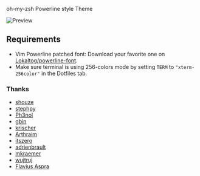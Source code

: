 oh-my-zsh Powerline style Theme

![Preview](https://raw.githubusercontent.com/jeremyFreeAgent/oh-my-zsh-powerline-theme/master/preview.png)

Requirements
------------

* Vim Powerline patched font: Download your favorite one on [Lokaltog/powerline-font](https://github.com/Lokaltog/powerline-fonts).
* Make sure terminal is using 256-colors mode by setting `TERM` to
    `"xterm-256color"` in the Dotfiles tab.

### Thanks

* [shouze](https://github.com/shouze)
* [stephpy](https://github.com/stephpy)
* [Ph3nol](https://github.com/Ph3nol)
* [gbin](https://github.com/gbin)
* [krischer](https://github.com/krischer)
* [Arthraim](https://github.com/Arthraim)
* [itszero](https://github.com/itszero)
* [adrienbrault](https://github.com/adrienbrault)
* [mkraemer](https://github.com/mkraemer)
* [wujtruj](https://github.com/wujtruj)
* [Flavius Aspra](http://flavius.github.com/)
